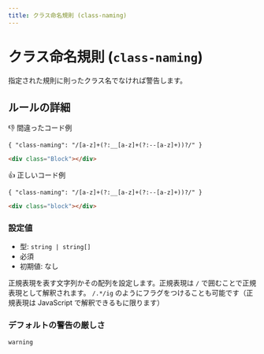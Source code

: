```yaml
---
title: クラス命名規則 (class-naming)
---
```


# クラス命名規則 (`class-naming`)

指定された規則に則ったクラス名でなければ警告します。

## ルールの詳細

👎 間違ったコード例

`{ "class-naming": "/[a-z]+(?:__[a-z]+(?:--[a-z]+))?/" }`

```html
<div class="Block"></div>
```

👍 正しいコード例

`{ "class-naming": "/[a-z]+(?:__[a-z]+(?:--[a-z]+))?/" }`

```html
<div class="block"></div>
```

### 設定値

- 型: `string | string[]`
- 必須
- 初期値: なし

正規表現を表す文字列かその配列を設定します。正規表現は `/` で囲むことで正規表現として解釈されます。 `/.*/ig` のようにフラグをつけることも可能です（正規表現は JavaScript で解釈できるもに限ります）

### デフォルトの警告の厳しさ

`warning`

